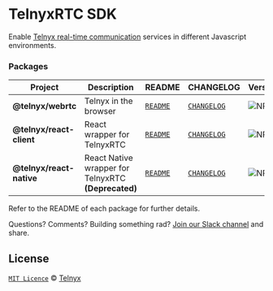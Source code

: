 # TelnyxRTC SDK

Enable [Telnyx real-time communication](https://developers.telnyx.com/docs/v2/webrtc) services in different Javascript environments.

### Packages

| Project          | Description                  | README                                         | CHANGELOG                                            |                                     Version                                     |
| ---------------- | ---------------------------- | ---------------------------------------------- | ---------------------------------------------------- | ----------------------------------------------------------------------------- |
| **@telnyx/webrtc**   | Telnyx in the browser        | [`README`](packages/js#telnyxwebrtc)           | [`CHANGELOG`](packages/js/CHANGELOG.md)           |    ![NPM](https://img.shields.io/npm/v/@telnyx/webrtc.svg?color=brightgreen)    |
| **@telnyx/react-client**   | React wrapper for TelnyxRTC        | [`README`](packages/react-client#telnyxreact-client)           | [`CHANGELOG`](packages/react-client/CHANGELOG.md)           |    ![NPM](https://img.shields.io/npm/v/@telnyx/react-client.svg?color=brightgreen)    |
| **@telnyx/react-native** | React Native wrapper for TelnyxRTC **(Deprecated)**| [`README`](packages/react-native#telnyx-react-native) | [`CHANGELOG`](packages/react-native/CHANGELOG.md) | ![NPM](https://img.shields.io/npm/v/@telnyx/react-native.svg?color=brightgreen) |

Refer to the README of each package for further details.

Questions? Comments? Building something rad? [Join our Slack channel](https://joinslack.telnyx.com/) and share.

## License

[`MIT Licence`](./LICENSE) © [Telnyx](https://github.com/team-telnyx)
